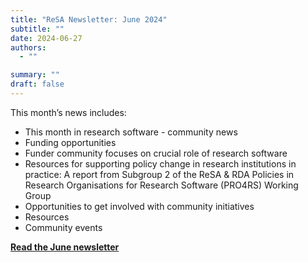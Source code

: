 ```yaml
---
title: "ReSA Newsletter: June 2024"
subtitle: ""
date: 2024-06-27
authors:
  - ""

summary: ""
draft: false
---
```


This month’s news includes:

* This month in research software - community news
* Funding opportunities
* Funder community focuses on crucial role of research software
* Resources for supporting policy change in research institutions in practice: A report from Subgroup 2 of the ReSA & RDA Policies in Research Organisations for Research Software (PRO4RS) Working Group
* Opportunities to get involved with community initiatives
* Resources
* Community events

**[Read the June newsletter](https://preview.mailerlite.io/preview/778129/emails/124579541862582079)**
